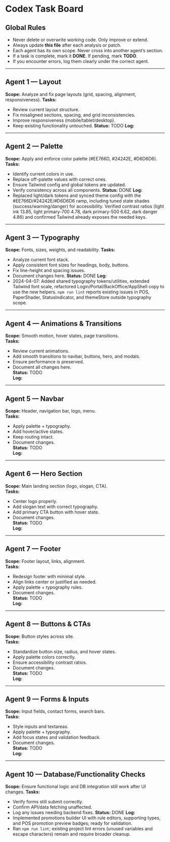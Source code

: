 # Codex Task Board

## Global Rules
- Never delete or overwrite working code. Only improve or extend.
- Always update **this file** after each analysis or patch.
- Each agent has its own scope. Never cross into another agent’s section.
- If a task is complete, mark it **DONE**. If pending, mark **TODO**.
- If you encounter errors, log them clearly under the correct agent.

---

## Agent 1 — Layout
**Scope:** Analyze and fix page layouts (grid, spacing, alignment, responsiveness).
**Tasks:**
- Review current layout structure.
- Fix misaligned sections, spacing, and grid inconsistencies.
- Improve responsiveness (mobile/tablet/desktop).
- Keep existing functionality untouched.
**Status:** TODO
**Log:**

---

## Agent 2 — Palette
**Scope:** Apply and enforce color palette (#EE766D, #24242E, #D6D6D6).
**Tasks:**
- Identify current colors in use.
- Replace off-palette values with correct ones.
- Ensure Tailwind config and global tokens are updated.
- Verify consistency across all components.
**Status:** DONE
**Log:**
- Replaced light/dark tokens and synced theme config with the #EE766D/#24242E/#D6D6D6 ramp, including tuned state shades (success/warning/danger) for accessibility. Verified contrast ratios (light ink 13.85, light primary-700 4.78, dark primary-500 6.62, dark danger 4.86) and confirmed Tailwind already exposes the needed keys.

---

## Agent 3 — Typography
**Scope:** Fonts, sizes, weights, and readability.
**Tasks:**
- Analyze current font stack.
- Apply consistent font sizes for headings, body, buttons.
- Fix line-height and spacing issues.
- Document changes here.
**Status:** DONE
**Log:**
- 2024-04-07: Added shared typography tokens/utilities, extended Tailwind font scale, refactored Login/Portal/BackOffice/AppShell copy to use the new helpers. `npm run lint` reports existing issues in POS, PaperShader, StatusIndicator, and themeStore outside typography scope.
---

## Agent 4 — Animations & Transitions
**Scope:** Smooth motion, hover states, page transitions.  
**Tasks:**  
- Review current animations.  
- Add smooth transitions to navbar, buttons, hero, and modals.  
- Ensure performance is preserved.  
- Document all changes here.  
**Status:** TODO  
**Log:**  

---

## Agent 5 — Navbar
**Scope:** Header, navigation bar, logo, menu.  
**Tasks:**  
- Apply palette + typography.  
- Add hover/active states.  
- Keep routing intact.  
- Document changes.  
**Status:** TODO  
**Log:**  

---

## Agent 6 — Hero Section
**Scope:** Main landing section (logo, slogan, CTA).  
**Tasks:**  
- Center logo properly.  
- Add slogan text with correct typography.  
- Add primary CTA button with hover state.  
- Document changes.  
**Status:** TODO  
**Log:**  

---

## Agent 7 — Footer
**Scope:** Footer layout, links, alignment.  
**Tasks:**  
- Redesign footer with minimal style.  
- Align links center or justified as needed.  
- Apply palette + typography rules.  
- Document changes.  
**Status:** TODO  
**Log:**  

---

## Agent 8 — Buttons & CTAs
**Scope:** Button styles across site.  
**Tasks:**  
- Standardize button size, radius, and hover states.  
- Apply palette colors correctly.  
- Ensure accessibility contrast ratios.  
- Document changes.  
**Status:** TODO  
**Log:**  

---

## Agent 9 — Forms & Inputs
**Scope:** Input fields, contact forms, search bars.  
**Tasks:**  
- Style inputs and textareas.  
- Apply palette + typography.  
- Add focus states and validation feedback.  
- Document changes.  
**Status:** TODO  
**Log:**  

---

## Agent 10 — Database/Functionality Checks
**Scope:** Ensure functional logic and DB integration still work after UI changes.
**Tasks:**
- Verify forms still submit correctly.
- Confirm API/data fetching unaffected.
- Log any issues needing backend fixes.
**Status:** DONE
**Log:**
- Implemented promotions builder UI with rule editors, supporting types, and POS promotion preview badges; ready for validation.
- Ran `npm run lint`; existing project lint errors (unused variables and escape characters) remain and require broader cleanup.
